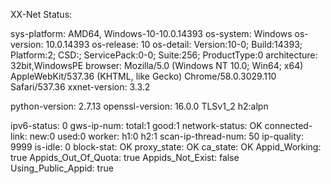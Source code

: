 XX-Net Status:

sys-platform: AMD64, Windows-10-10.0.14393
os-system: Windows
os-version: 10.0.14393
os-release: 10
os-detail: Version:10-0; Build:14393; Platform:2; CSD:; ServicePack:0-0; Suite:256; ProductType:0
architecture: 32bit,WindowsPE
browser: Mozilla/5.0 (Windows NT 10.0; Win64; x64) AppleWebKit/537.36 (KHTML, like Gecko) Chrome/58.0.3029.110 Safari/537.36
xxnet-version: 3.3.2

python-version: 2.7.13
openssl-version: 16.0.0 TLSv1_2 h2:alpn

ipv6-status: 0
gws-ip-num: total:1 good:1
network-status: OK
connected-link: new:0 used:0
worker: h1:0 h2:1
scan-ip-thread-num: 50
ip-quality: 9999
is-idle: 0
block-stat: OK
proxy_state: OK
ca_state: OK
Appid_Working: true
Appids_Out_Of_Quota: true
Appids_Not_Exist: false
Using_Public_Appid: true